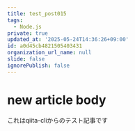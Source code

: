 ```yaml
---
title: test_post015
tags:
  - Node.js
private: true
updated_at: '2025-05-24T14:36:26+09:00'
id: a0d45cb4821505403431
organization_url_name: null
slide: false
ignorePublish: false
---
```

# new article body
これはqiita-cliからのテスト記事です
